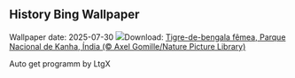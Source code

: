 ## History Bing Wallpaper
Wallpaper date: 2025-07-30
![](https://www.bing.com/th?id=OHR.TigerDay_PT-BR9994663817_UHD.jpg&w=1000)Download: [Tigre-de-bengala fêmea, Parque Nacional de Kanha, Índia (© Axel Gomille/Nature Picture Library)](https://www.bing.com/th?id=OHR.TigerDay_PT-BR9994663817_UHD.jpg)

Auto get programm by LtgX
